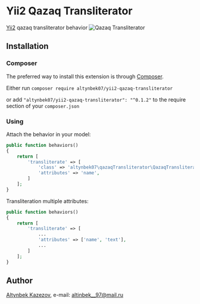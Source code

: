 # Yii2 Qazaq Transliterator

[Yii2](http://www.yiiframework.com) qazaq transliterator behavior
![Qazaq Transliterator](https://tengrinews.kz/userdata/news/2017/news_315984/photo_212587.jpg)

## Installation

### Composer

The preferred way to install this extension is through [Composer](http://getcomposer.org/).

Either run ```composer require altynbek07/yii2-qazaq-transliterator```

or add ```"altynbek07/yii2-qazaq-transliterator": "^0.1.2"``` to the require section of your ```composer.json```

### Using

Attach the behavior in your model:

```php
public function behaviors()
{
    return [
        'transliterate' => [
            'class' => 'altynbek07\qazaqTransliterator\QazaqTransliterator',
            'attributes' => 'name',
        ]
    ];
}
```

Transliteration multiple attributes:

```php
public function behaviors()
{
    return [
        'transliterate' => [
            ...
            'attributes' => ['name', 'text'],
            ...
        ]
    ];
}
```

## Author

[Altynbek Kazezov](https://github.com/altynbek07/), e-mail: [altinbek__97@mail.ru](mailto:altinbek__97@mail.ru)
